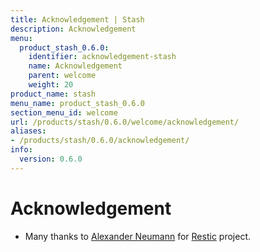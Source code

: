 ```yaml
---
title: Acknowledgement | Stash
description: Acknowledgement
menu:
  product_stash_0.6.0:
    identifier: acknowledgement-stash
    name: Acknowledgement
    parent: welcome
    weight: 20
product_name: stash
menu_name: product_stash_0.6.0
section_menu_id: welcome
url: /products/stash/0.6.0/welcome/acknowledgement/
aliases:
- /products/stash/0.6.0/acknowledgement/
info:
  version: 0.6.0
---
```


# Acknowledgement
 - Many thanks to [Alexander Neumann](https://github.com/fd0) for [Restic](https://restic.net) project.
